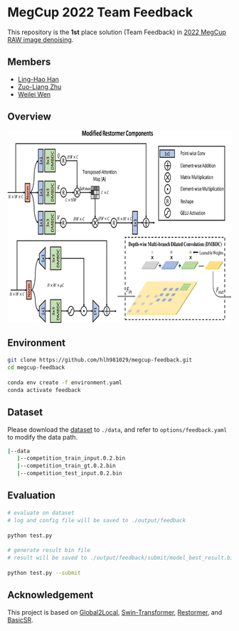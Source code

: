 # MegCup 2022 Team Feedback

This repository is the **1st** place solution (Team Feedback) in [2022 MegCup RAW image denoising](https://studio.brainpp.com/competition/5?tab=rank).

## Members 
- [Ling-Hao Han](https://github.com/hlh981029)
- [Zuo-Liang Zhu](https://github.com/NK-CS-ZZL)
- [Weilei Wen](https://github.com/wwlCape)

## Overview

<div align="center">
    <img src="figs/components.png" width="782" height="434">
</div>

## Environment

```bash
git clone https://github.com/hlh981029/megcup-feedback.git
cd megcup-feedback

conda env create -f environment.yaml
conda activate feedback
```

## Dataset

Please download the [dataset](https://studio.brainpp.com/competition/5?tab=questions) to `./data`,
and refer to `options/feedback.yaml` to modify the data path.

```bash
|--data
   |--competition_train_input.0.2.bin
   |--competition_train_gt.0.2.bin
   |--competition_test_input.0.2.bin
```

## Evaluation

```bash
# evaluate on dataset
# log and config file will be saved to ./output/feedback

python test.py

# generate result bin file
# result will be saved to ./output/feedback/submit/model_best_result.bin

python test.py --submit
```



## Acknowledgement

This project is based on [Global2Local](https://github.com/ShangHua-Gao/G2L-search), [Swin-Transformer](https://github.com/microsoft/Swin-Transformer), [Restormer](https://github.com/swz30/Restormer), and [BasicSR](https://github.com/xinntao/BasicSR).

